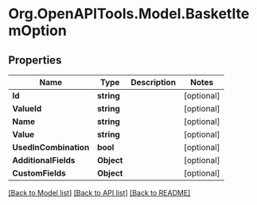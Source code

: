 # Org.OpenAPITools.Model.BasketItemOption

## Properties

Name | Type | Description | Notes
------------ | ------------- | ------------- | -------------
**Id** | **string** |  | [optional] 
**ValueId** | **string** |  | [optional] 
**Name** | **string** |  | [optional] 
**Value** | **string** |  | [optional] 
**UsedInCombination** | **bool** |  | [optional] 
**AdditionalFields** | **Object** |  | [optional] 
**CustomFields** | **Object** |  | [optional] 

[[Back to Model list]](../README.md#documentation-for-models) [[Back to API list]](../README.md#documentation-for-api-endpoints) [[Back to README]](../README.md)

